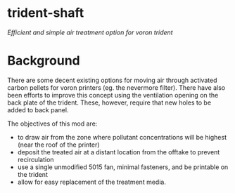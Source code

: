 # trident-shaft
*Efficient and simple air treatment option for voron trident*

# Background
There are some decent existing options for moving air through activated carbon pellets for voron printers (eg. the nevermore filter). There have also been efforts to improve this concept using the ventilation opening on the back plate of the trident. These, however, require that new holes to be added to back panel.

The objectives of this mod are:
 - to draw air from the zone where pollutant concentrations will be highest (near the roof of the printer)
 - deposit the treated air at a distant location from the offtake to prevent recirculation
 - use a single unmodified 5015 fan, minimal fasteners, and be printable on the trident
 - allow for easy replacement of the treatment media.
